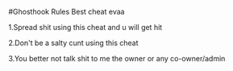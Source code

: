#Ghosthook Rules
Best cheat evaa


1.Spread shit using this cheat and u will get hit



2.Don't be a salty cunt using this cheat



3.You better not talk shit to me the owner or any co-owner/admin
